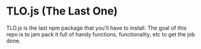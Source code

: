 # TLO.js (The Last One)
TLO.js is the last npm package that you'll have to install. The goal of this repo is to jam pack it full of 
handy functions, functionality, etc to get the job done.